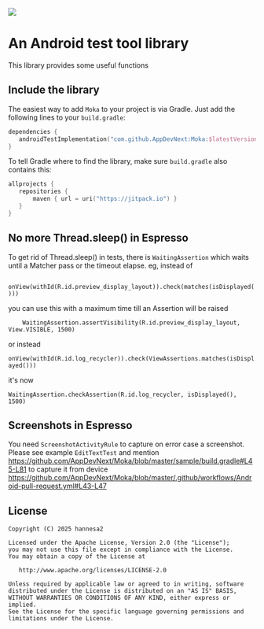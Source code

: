 [![](https://jitpack.io/v/AppDevNext/Moka.svg)](https://jitpack.io/#AppDevNext/Moka)

# An Android test tool library

This library provides some useful functions

## Include the library

The easiest way to add `Moka` to your project is via Gradle. Just add the following lines to your `build.gradle`:

```kts
dependencies {
   androidTestImplementation("com.github.AppDevNext:Moka:$latestVersion")
}
```

To tell Gradle where to find the library, make sure `build.gradle` also contains this:

```kts
allprojects {
   repositories {
       maven { url = uri("https://jitpack.io") }
   }
}
```
## No more Thread.sleep() in Espresso

To get rid of Thread.sleep() in tests, there is `WaitingAssertion` which waits until a Matcher pass or the timeout elapse. 
eg, instead of 

`    onView(withId(R.id.preview_display_layout)).check(matches(isDisplayed()))`

you can use this with a maximum time till an Assertion will be raised

`    WaitingAssertion.assertVisibility(R.id.preview_display_layout, View.VISIBLE, 1500)`

or instead 

```onView(withId(R.id.log_recycler)).check(ViewAssertions.matches(isDisplayed()))```

it's now

```WaitingAssertion.checkAssertion(R.id.log_recycler, isDisplayed(), 1500)```

## Screenshots in Espresso

You need `ScreenshotActivityRule` to capture on error case a screenshot.
Please see example `EditTextTest` and mention https://github.com/AppDevNext/Moka/blob/master/sample/build.gradle#L45-L81 to capture it from device
https://github.com/AppDevNext/Moka/blob/master/.github/workflows/Android-pull-request.yml#L43-L47

## License

    Copyright (C) 2025 hannesa2

    Licensed under the Apache License, Version 2.0 (the "License");
    you may not use this file except in compliance with the License.
    You may obtain a copy of the License at

       http://www.apache.org/licenses/LICENSE-2.0

    Unless required by applicable law or agreed to in writing, software
    distributed under the License is distributed on an "AS IS" BASIS,
    WITHOUT WARRANTIES OR CONDITIONS OF ANY KIND, either express or implied.
    See the License for the specific language governing permissions and
    limitations under the License.
